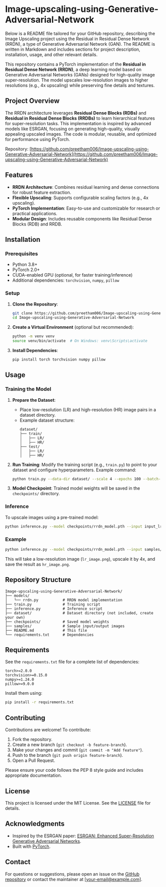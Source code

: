 # Image-upscaling-using-Generative-Adversarial-Network

Below is a README file tailored for your GitHub repository, describing the Image Upscaling project using the Residual in Residual Dense Network (RRDN), a type of Generative Adversarial Network (GAN). The README is written in Markdown and includes sections for project description, installation, usage, and other relevant details.

This repository contains a PyTorch implementation of the **Residual in Residual Dense Network (RRDN)**, a deep learning model based on Generative Adversarial Networks (GANs) designed for high-quality image super-resolution. The model upscales low-resolution images to higher resolutions (e.g., 4x upscaling) while preserving fine details and textures.

## Project Overview

The RRDN architecture leverages **Residual Dense Blocks (RDBs)** and **Residual in Residual Dense Blocks (RRDBs)** to learn hierarchical features for super-resolution tasks. This implementation is inspired by advanced models like ESRGAN, focusing on generating high-quality, visually appealing upscaled images. The code is modular, reusable, and optimized for performance using PyTorch.

Repository: [https://github.com/preetham006/Image-upscaling-using-Generative-Adversarial-Network](https://github.com/preetham006/Image-upscaling-using-Generative-Adversarial-Network)

## Features

- **RRDN Architecture**: Combines residual learning and dense connections for robust feature extraction.
- **Flexible Upscaling**: Supports configurable scaling factors (e.g., 4x upscaling).
- **PyTorch Implementation**: Easy-to-use and customizable for research or practical applications.
- **Modular Design**: Includes reusable components like Residual Dense Blocks (RDB) and RRDB.

## Installation

### Prerequisites

- Python 3.8+
- PyTorch 2.0+
- CUDA-enabled GPU (optional, for faster training/inference)
- Additional dependencies: `torchvision`, `numpy`, `pillow`

### Setup

1. **Clone the Repository**:
   ```bash
   git clone https://github.com/preetham006/Image-upscaling-using-Generative-Adversarial-Network.git
   cd Image-upscaling-using-Generative-Adversarial-Network
   ```

2. **Create a Virtual Environment** (optional but recommended):
   ```bash
   python -m venv venv
   source venv/bin/activate  # On Windows: venv\Scripts\activate
   ```

3. **Install Dependencies**:
   ```bash
   pip install torch torchvision numpy pillow
   ```

## Usage

### Training the Model

1. **Prepare the Dataset**:
   - Place low-resolution (LR) and high-resolution (HR) image pairs in a dataset directory.
   - Example dataset structure:
     ```
     dataset/
     ├── train/
     │   ├── LR/
     │   ├── HR/
     ├── test/
     │   ├── LR/
     │   ├── HR/
     ```

2. **Run Training**:
   Modify the training script (e.g., `train.py`) to point to your dataset and configure hyperparameters. Example command:
   ```bash
   python train.py --data-dir dataset/ --scale 4 --epochs 100 --batch-size 16
   ```

3. **Model Checkpoint**:
   Trained model weights will be saved in the `checkpoints/` directory.

### Inference

To upscale images using a pre-trained model:
```bash
python inference.py --model checkpoints/rrdn_model.pth --input input_lr_image.png --output output_hr_image.png --scale 4
```

### Example

```bash
python inference.py --model checkpoints/rrdn_model.pth --input samples/lr_image.png --output samples/hr_image.png --scale 4
```

This will take a low-resolution image (`lr_image.png`), upscale it by 4x, and save the result as `hr_image.png`.

## Repository Structure

```
Image-upscaling-using-Generative-Adversarial-Network/
├── models/
│   └── rrdn.py           # RRDN model implementation
├── train.py              # Training script
├── inference.py          # Inference script
├── dataset/              # Dataset directory (not included, create your own)
├── checkpoints/          # Saved model weights
├── samples/              # Sample input/output images
├── README.md             # This file
└── requirements.txt      # Dependencies
```

## Requirements

See the `requirements.txt` file for a complete list of dependencies:
```
torch>=2.0.0
torchvision>=0.15.0
numpy>=1.24.0
pillow>=9.0.0
```

Install them using:
```bash
pip install -r requirements.txt
```

## Contributing

Contributions are welcome! To contribute:
1. Fork the repository.
2. Create a new branch (`git checkout -b feature-branch`).
3. Make your changes and commit (`git commit -m "Add feature"`).
4. Push to the branch (`git push origin feature-branch`).
5. Open a Pull Request.

Please ensure your code follows the PEP 8 style guide and includes appropriate documentation.

## License

This project is licensed under the MIT License. See the [LICENSE](LICENSE) file for details.

## Acknowledgments

- Inspired by the ESRGAN paper: [ESRGAN: Enhanced Super-Resolution Generative Adversarial Networks](https://arxiv.org/abs/1809.00219).
- Built with [PyTorch](https://pytorch.org/).

## Contact

For questions or suggestions, please open an issue on the [GitHub repository](https://github.com/preetham006/Image-upscaling-using-Generative-Adversarial-Network) or contact the maintainer at [your-email@example.com].


